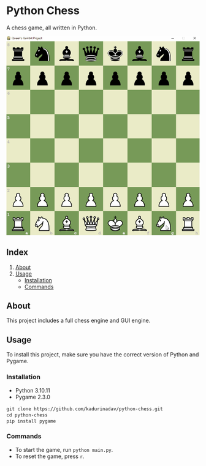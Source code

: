 
# Python Chess
A chess game, all written in Python.
<p align="center">
<img src="animation.gif"/>
</p>

## Index
1. [About](#about)
2. [Usage](#usage)
    * [Installation](#installation)
    * [Commands](#commands)


<a name="about"></a>
## About
This project includes a full chess engine and GUI engine.

<a name="usage"></a>
## Usage
To install this project, make sure you have the correct version of Python and Pygame.

<a name="installation"></a>
### Installation
- Python 3.10.11
- Pygame 2.3.0
```
git clone https://github.com/kadurinadav/python-chess.git
cd python-chess
pip install pygame
```

<a name="commands"></a>
### Commands
- To start the game, run `python main.py`.
- To reset the game, press `r`.